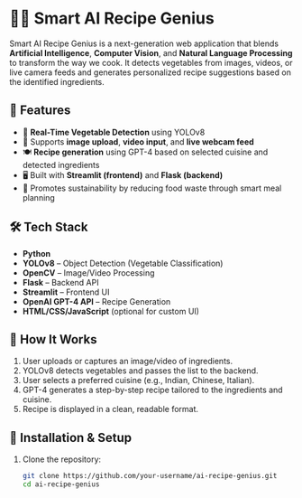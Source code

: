 # 🧠🍲 Smart AI Recipe Genius

Smart AI Recipe Genius is a next-generation web application that blends **Artificial Intelligence**, **Computer Vision**, and **Natural Language Processing** to transform the way we cook. It detects vegetables from images, videos, or live camera feeds and generates personalized recipe suggestions based on the identified ingredients.

## 🚀 Features

- 🥦 **Real-Time Vegetable Detection** using YOLOv8
- 📸 Supports **image upload**, **video input**, and **live webcam feed**
- 🍽️ **Recipe generation** using GPT-4 based on selected cuisine and detected ingredients
- 🖥️ Built with **Streamlit (frontend)** and **Flask (backend)**
- 🌱 Promotes sustainability by reducing food waste through smart meal planning

## 🛠️ Tech Stack

- **Python**
- **YOLOv8** – Object Detection (Vegetable Classification)
- **OpenCV** – Image/Video Processing
- **Flask** – Backend API
- **Streamlit** – Frontend UI
- **OpenAI GPT-4 API** – Recipe Generation
- **HTML/CSS/JavaScript** (optional for custom UI)

## 📌 How It Works

1. User uploads or captures an image/video of ingredients.
2. YOLOv8 detects vegetables and passes the list to the backend.
3. User selects a preferred cuisine (e.g., Indian, Chinese, Italian).
4. GPT-4 generates a step-by-step recipe tailored to the ingredients and cuisine.
5. Recipe is displayed in a clean, readable format.

## 🔧 Installation & Setup

1. Clone the repository:
   ```bash
   git clone https://github.com/your-username/ai-recipe-genius.git
   cd ai-recipe-genius
